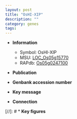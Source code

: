 ```yaml
---
layout: post
title: "OsHI-XIP"
description: ""
category: genes
tags: 
---
```


* **Information**  
    + Symbol: OsHI-XIP  
    + MSU: [LOC_Os05g15770](http://rice.uga.edu/cgi-bin/ORF_infopage.cgi?orf=LOC_Os05g15770)  
    + RAPdb: [Os05g0247100](http://rapdb.dna.affrc.go.jp/viewer/gbrowse_details/irgsp1?name=Os05g0247100)  

* **Publication**  

* **Genbank accession number**  

* **Key message**  

* **Connection**  

[//]: # * **Key figures**  


